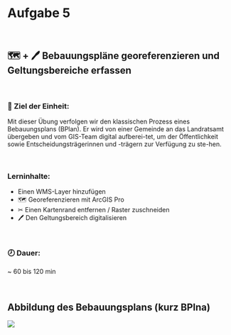 # Aufgabe 5 

</br>

## 🗺 + 🖊 Bebauungspläne georeferenzieren und Geltungsbereiche erfassen

</br>

### 🎯 Ziel der Einheit:
Mit dieser Übung verfolgen wir den klassischen Prozess eines Bebauungsplans (BPlan). Er wird von einer Gemeinde an das Landratsamt übergeben und vom GIS-Team digital aufberei-tet, um der Öffentlichkeit sowie Entscheidungsträgerinnen und -trägern zur Verfügung zu ste-hen.

</br>

### Lerninhalte:
-	Einen WMS-Layer hinzufügen
-	🗺 Georeferenzieren mit ArcGIS Pro
-	✂ Einen Kartenrand entfernen / Raster zuschneiden
-	🖊 Den Geltungsbereich digitalisieren

</br>

### 🕗 Dauer:
~ 60 bis 120 min

</br>

## Abbildung des Bebauungsplans (kurz BPlna)
![](bbplan_plochingen_screenshot.png)


